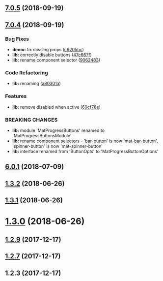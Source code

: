 <a name="7.0.5"></a>
## [7.0.5](https://github.com/michaeldoye/mat-progress-buttons/compare/v7.0.4...v7.0.5) (2018-09-19)



<a name="7.0.4"></a>
## [7.0.4](https://github.com/michaeldoye/mat-progress-buttons/compare/v6.0.1...v7.0.4) (2018-09-19)


### Bug Fixes

* **demo:** fix missing props ([c6205bc](https://github.com/michaeldoye/mat-progress-buttons/commit/c6205bc))
* **lib:** correctly disable buttons ([47c667f](https://github.com/michaeldoye/mat-progress-buttons/commit/47c667f))
* **lib:** rename component selector ([9062483](https://github.com/michaeldoye/mat-progress-buttons/commit/9062483))


### Code Refactoring

* **lib:** renaming ([a80301a](https://github.com/michaeldoye/mat-progress-buttons/commit/a80301a))


### Features

* **lib:** remove disabled when active ([69cf78e](https://github.com/michaeldoye/mat-progress-buttons/commit/69cf78e))


### BREAKING CHANGES

* **lib:** module 'MatProgressButtons' renamed to 'MatProgressButtonsModule'
* **lib:** rename component selectors - 'bar-button' is now 'mat-bar-button', 'spinner-button' is now 'mat-spinner-button'
* **lib:** interface renamed from 'ButtonOpts' to 'MatProgressButtonOptions'



<a name="6.0.1"></a>
## [6.0.1](https://github.com/michaeldoye/mat-progress-buttons/compare/v1.3.2...v6.0.1) (2018-07-09)



<a name="1.3.2"></a>
## [1.3.2](https://github.com/michaeldoye/mat-progress-buttons/compare/v1.3.1...v1.3.2) (2018-06-26)



<a name="1.3.1"></a>
## [1.3.1](https://github.com/michaeldoye/mat-progress-buttons/compare/v1.3.0...v1.3.1) (2018-06-26)



<a name="1.3.0"></a>
# [1.3.0](https://github.com/michaeldoye/mat-progress-buttons/compare/v1.2.9...v1.3.0) (2018-06-26)



<a name="1.2.9"></a>
## [1.2.9](https://github.com/michaeldoye/mat-progress-buttons/compare/v1.2.7...v1.2.9) (2017-12-17)



<a name="1.2.7"></a>
## [1.2.7](https://github.com/michaeldoye/mat-progress-buttons/compare/v1.2.3...v1.2.7) (2017-12-17)



<a name="1.2.3"></a>
## 1.2.3 (2017-12-17)



